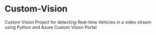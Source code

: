 # Custom-Vision
Custom Vision Project for detecting Real-time Vehicles in a video stream using Python and Azure Custom Vision Portal
